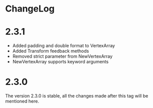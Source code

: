 # ChangeLog

# 2.3.1

- Added padding and double format to VertexArray
- Added Transform feedback methods
- Removed strict parameter from NewVertexArray
- NewVertexArray supports keyword arguments

# 2.3.0

The version 2.3.0 is stable, all the changes made after this tag will be mentioned here.
